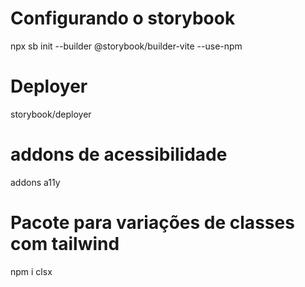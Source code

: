 # Configurando o storybook

npx sb init --builder @storybook/builder-vite --use-npm

# Deployer
storybook/deployer

# addons de acessibilidade
addons a11y
# Pacote para variações de classes com tailwind
 npm i clsx